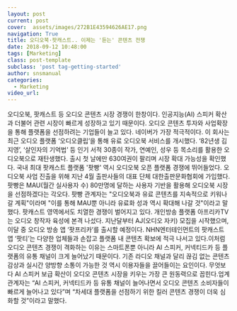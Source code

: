 ```yaml
---
layout: post
current: post
cover:  assets/images/272B1E43594626AE17.png
navigation: True
title: 오디오북·팟캐스트.. 이제는 '듣는' 콘텐츠 전쟁
date: 2018-09-12 10:48:00
tags: [Marketing]
class: post-template
subclass: 'post tag-getting-started'
author: snsmanual
categories:
  - Marketing
video_url: 
---
```


오디오북, 팟캐스트 등 오디오 콘텐츠 시장 경쟁이 한창이다. 
인공지능(AI) 스피커 확산과 더불어 관련 시장이 빠르게 성장하고 있기 때문이다. 
오디오 콘텐츠 투자와 사업확장을 통해 플랫폼을 선점하려는 기업들이 늘고 있다.
네이버가 가장 적극적이다. 이 회사는 최근 오디오 플랫폼 ‘오디오클립’을 통해 유료 오디오북 서비스를 개시했다. ‘82년생 김지영’, ‘살인자의 기억법’ 등 인기 서적 30종이 작가, 연예인, 성우 등 목소리를 활용한 오디오북으로 재탄생했다. 
출시 첫 날에만 630여권이 팔리며 시장 확대 가능성을 확인했다.
국내 최대 팟캐스트 플랫폼 '팟빵' 역시 오디오북 오픈 플랫폼 경쟁에 뛰어들었다. 
오디오북 사업 진출을 위해 지난 4월 출판사들의 대표 단체 대한출판문화협회에 가입했다. 
팟빵은 MAU(월간 실사용자 수) 80만명에 달하는 사용자 기반을 활용해 오디오북 시장을 선점하겠다는 각오다. 팟빵 관계자는 "오디오북과 유료 콘텐츠를 지속적으로 키워나갈 계획"이라며 "이를 통해 MAU뿐 아니라 유료화 성과 역시 확대해 나갈 것"이라고 말했다.
팟캐스트 영역에서도 치열한 경쟁이 벌어지고 있다. 개인방송 플랫폼 아프리카TV는 오디오 창작자 육성에 본격 나섰다. 
지난달부터 AJ(오디오 자키) 모집을 시작했으며, 이달 중 오디오 방송 앱 ‘팟프리카’를 출시할 예정이다. NHN엔터테인먼트의 팟캐스트 앱 ‘팟티’는 다양한 업체들과 손잡고 플랫폼 내 콘텐츠 확보에 적극 나서고 있다.이처럼 오디오 콘텐츠 경쟁이 격화하는 이유는 스마트폰뿐 아니라 AI 스피커, 커넥티드카 등 플랫폼의 유통 채널이 크게 늘어났기 때문이다. 기존 라디오 채널과 달리 끊김 없는 콘텐츠 감상과 실시간 양방향 소통이 가능한 것 역시 이용자들을 끌어들이는 요인이다.
무엇보다 AI 스피커 보급 확산이 오디오 콘텐츠 시장을 키우는 가장 큰 원동력으로 꼽힌다.업계 관계자는 “AI 스피커, 커넥티드카 등 유통 채널이 늘어나면서 오디오 콘텐츠 소비자들이 빠르게 늘어나고 있다”며 “차세대 플랫폼을 선점하기 위한 킬러 콘텐츠 경쟁이 더욱 심화할 것”이라고 말했다.